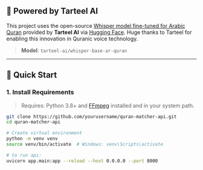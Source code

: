 ## 🤖 Powered by Tarteel AI

This project uses the open-source [Whisper model fine-tuned for Arabic Quran](https://huggingface.co/tarteel-ai/whisper-base-ar-quran) provided by **Tarteel AI** via [Hugging Face](https://huggingface.co/tarteel-ai). Huge thanks to Tarteel for enabling this innovation in Quranic voice technology.

> **Model**: `tarteel-ai/whisper-base-ar-quran`

---

## 🚀 Quick Start

### 1. Install Requirements

> Requires: Python 3.8+ and [FFmpeg](https://ffmpeg.org/download.html) installed and in your system path.

```bash
git clone https://github.com/yourusername/quran-matcher-api.git
cd quran-matcher-api

# Create virtual environment
python -m venv venv
source venv/bin/activate  # Windows: venv\Scripts\activate

# to run api:
uvicorn app.main:app --reload --host 0.0.0.0 --port 8000
